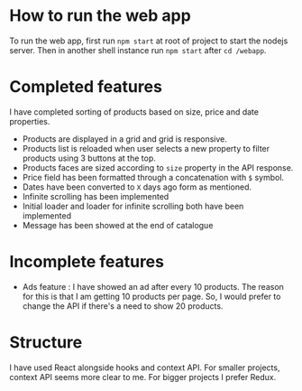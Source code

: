 # How to run the web app

To run the web app, first run `npm start` at root of project to start the nodejs server. Then in another shell instance run `npm start` after `cd /webapp`. 

# Completed features

I have completed sorting of products based on size, price and date properties.
- Products are displayed in a grid and grid is responsive.
- Products list is reloaded when user selects a new property to filter products using 3 buttons at the top.
- Products faces are sized according to `size` property in the API response.
- Price field has been formatted through a concatenation with `$` symbol.
- Dates have been converted to `X` days ago form as mentioned.
- Infinite scrolling has been implemented
- Initial loader and loader for infinite scrolling both have been implemented
- Message has been showed at the end of catalogue

# Incomplete features

- Ads feature : I have showed an ad after every 10 products. The reason for this is that I am getting 10 products per page. So, I would prefer to change the API if there's a need to show 20 products. 

# Structure

I have used React alongside hooks and context API. For smaller projects, context API seems more clear to me. For bigger projects I prefer Redux. 